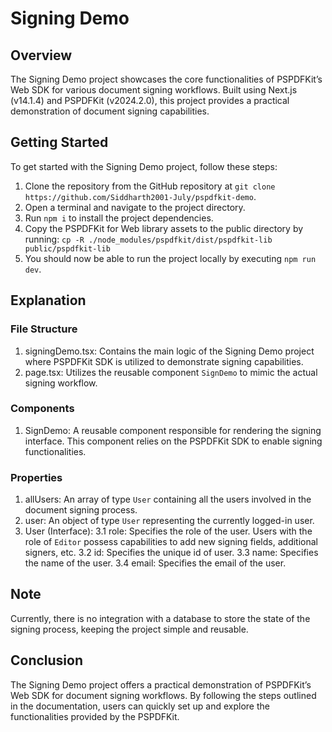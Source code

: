 # Signing Demo

## Overview

The Signing Demo project showcases the core functionalities of PSPDFKit’s Web SDK for various document signing workflows. Built using Next.js (v14.1.4) and PSPDFKit (v2024.2.0), this project provides a practical demonstration of document signing capabilities.

## Getting Started

To get started with the Signing Demo project, follow these steps:

1. Clone the repository from the GitHub repository at `git clone https://github.com/Siddharth2001-July/pspdfkit-demo`.
2. Open a terminal and navigate to the project directory.
3. Run `npm i` to install the project dependencies.
4. Copy the PSPDFKit for Web library assets to the public directory by running:
`cp -R ./node_modules/pspdfkit/dist/pspdfkit-lib public/pspdfkit-lib`
5. You should now be able to run the project locally by executing `npm run dev`.

## Explanation

### File Structure

1. signingDemo.tsx: Contains the main logic of the Signing Demo project where PSPDFKit SDK is utilized to demonstrate signing capabilities.
2. page.tsx: Utilizes the reusable component `SignDemo` to mimic the actual signing workflow.

### Components

1. SignDemo: A reusable component responsible for rendering the signing interface. This component relies on the PSPDFKit SDK to enable signing functionalities.

### Properties
1. allUsers: An array of type `User` containing all the users involved in the document signing process.
2. user: An object of type `User` representing the currently logged-in user.
3. User (Interface):
3.1 role: Specifies the role of the user. Users with the role of `Editor` possess capabilities to add new signing fields, additional signers, etc.
3.2 id: Specifies the unique id of user.
3.3 name: Specifies the name of the user.
3.4 email: Specifies the email of the user.

## Note

Currently, there is no integration with a database to store the state of the signing process, keeping the project simple and reusable.

## Conclusion

The Signing Demo project offers a practical demonstration of PSPDFKit’s Web SDK for document signing workflows. By following the steps outlined in the documentation, users can quickly set up and explore the functionalities provided by the PSPDFKit.
